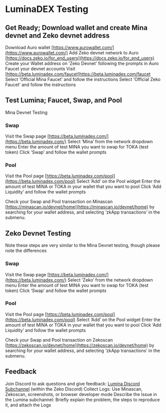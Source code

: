 # LuminaDEX Testing

## Get Ready; Download wallet and create Mina devnet and Zeko devnet address

Download Auro wallet [https://www.aurowallet.com/](https://www.aurowallet.com/)
Add Zeko devnet network to Auro [https://docs.zeko.io/for_end_users](https://docs.zeko.io/for_end_users)
Create your Wallet address on ‘Zeko Devnet’ following the prompts in Auro
Faucet your devnet accounts
Visit [https://beta.luminadex.com/faucet]https://beta.luminadex.com/faucet
Select ‘Official Mina Faucet’ and follow the instructions
Select ‘Official Zeko Faucet’ and follow the instructions

## Test Lumina; Faucet, Swap, and Pool
Mina Devnet Testing

### Swap
Visit the Swap page [https://beta.luminadex.com/](https://beta.luminadex.com/)
Select ‘Mina’ from the network dropdown menu 
Enter the amount of test MINA you want to swap for TOKA (test token)
Click ‘Swap’ and follow the wallet prompts

### Pool
Visit the Pool page [https://beta.luminadex.com/pool](https://beta.luminadex.com/pool)
Select ‘Add’ on the Pool widget
Enter the amount of test MINA or TOKA in your wallet that you want to pool
Click ‘Add Liquidity’ and follow the wallet prompts

Check your Swap and Pool transaction on Minascan [https://minascan.io/devnet/home](https://minascan.io/devnet/home) by searching for your wallet address, and selecting ‘zkApp transactions’ in the submenu.

## Zeko Devnet Testing
Note these steps are very similar to the Mina Devnet testing, though please note the differences
### Swap
Visit the Swap page [https://beta.luminadex.com/](https://beta.luminadex.com/)
Select ‘Zeko’ from the network dropdown menu 
Enter the amount of test MINA you want to swap for TOKA (test token)
Click ‘Swap’ and follow the wallet prompts

### Pool
Visit the Pool page [https://beta.luminadex.com/pool](https://beta.luminadex.com/pool)
Select ‘Add’ on the Pool widget
Enter the amount of test MINA or TOKA in your wallet that you want to pool
Click ‘Add Liquidity’ and follow the wallet prompts

Check your Swap and Pool transaction on Zekoscan [https://zekoscan.io/devnet/home](https://zekoscan.io/devnet/home) by searching for your wallet address, and selecting ‘zkApp transactions’ in the submenu.

## Feedback
Join Discord to ask questions and give feedback: [Lumina Discord Subchannel](https://discord.gg/JKfDdPvJdS) (within the Zeko Discord)
Collect Logs: Use Minascan, Zekoscan, screenshots, or browser developer mode
Describe the Issue in the Lumina subchannel: Briefly explain the problem, the steps to reproduce it, and attach the Logs
